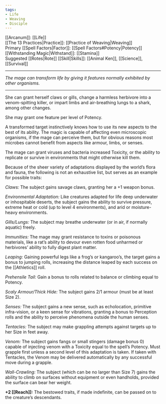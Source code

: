 ```yaml
---
tags:
- Life
- Weaving
- Disciple
---
```


[[Arcanum]]: [[Life]]\
[[The 13 Practices|Practice]]: [[Practice of Weaving|Weaving]]\
Primary [[Spell Factors|Factor]]: [[Spell Factors#Potency|Potency]]\
[[Withstanding Magic|Withstand]]: [[Stamina]]\
Suggested [[Rotes|Rote]] [[Skill|Skills]]: [[Animal Ken]], [[Science]], [[Survival]]

---

_The mage can transform life by giving it features normally exhibited by other organisms._

---

She can grant herself claws or gills, change a harmless herbivore into a venom-spitting killer, or impart limbs and air-breathing lungs to a shark, among other changes.

She may grant one feature per level of Potency.

A transformed target instinctively knows how to use its new aspects to the best of its ability. The magic is capable of affecting even microscopic organisms, if the mage can perceive them, but for obvious reasons most microbes cannot benefit from aspects like armour, limbs, or senses.

The mage can grant viruses and bacteria increased Toxicity, or the ability to replicate or survive in environments that might otherwise kill them.

Because of the sheer variety of adaptations displayed by the world’s flora and fauna, the following is not an exhaustive list, but serves as an example for possible traits:

_Claws:_ The subject gains savage claws, granting her a +1 weapon bonus.

_Environmental Adaptation:_ Like creatures adapted for life deep underwater or inhospitable deserts, the subject gains the ability to survive pressure, extreme heat or cold (up to level 4 environments), and arid or moisture-heavy environments.

_Gills/Lungs:_ The subject may breathe underwater (or in air, if normally aquatic) freely.

_Immunities:_ The mage may grant resistance to toxins or poisonous materials, like a rat’s ability to devour even rotten food unharmed or herbivores’ ability to fully digest plant matter.

_Leaping:_ Gaining powerful legs like a frog’s or kangaroo’s, the target gains a bonus to jumping rolls, increasing the distance leaped by each success on the [[Athletics]] roll.

_Prehensile Tail:_ Gain a bonus to rolls related to balance or climbing equal to Potency.

_Scaly Armour/Thick Hide:_ The subject gains 2/1 armour (must be at least Size 2).

_Senses:_ The subject gains a new sense, such as echolocation, primitive infra-vision, or a keen sense for vibrations, granting a bonus to Perception rolls and the ability to perceive phenomena outside the human senses.

_Tentacles:_ The subject may make grappling attempts against targets up to her Size in feet away.

_Venom:_ The subject gains fangs or small stingers (damage bonus 0) capable of injecting venom with a Toxicity equal to the spell’s Potency. Must grapple first unless a second level of this adaptation is taken. If taken with Tentacles, the Venom may be delivered automatically by any successful move during a grapple.

_Wall-Crawling:_ The subject (which can be no larger than Size 7) gains the ability to climb on surfaces without equipment or even handholds, provided the surface can bear her weight.

**+2 [[Reach]]:** The bestowed traits, if made indefinite, can be passed on to the creature’s descendants.